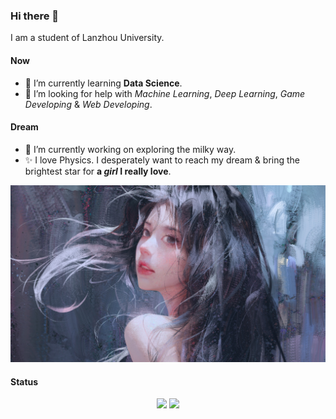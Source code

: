 ### Hi there 👋
I am a student of Lanzhou University.
#### Now
- 🌱 I’m currently learning **Data Science**.  
- 🤔 I’m looking for help with *Machine Learning*, *Deep Learning*, *Game Developing* & *Web Developing*.  
#### Dream
- 🔭 I’m currently working on exploring the milky way.  
- ✨ I love Physics. I desperately want to reach my dream & bring the brightest star for **a *girl* I really love**.  
  
![](https://github.com/xiashj2021/xiashj2021/blob/main/Image/wallhaven-weeqzx.jpg)
#### Status
<div align="center">
    <img height='164' src="https://github-readme-stats.vercel.app/api/top-langs/?username=xiashj2021&hide_title=true&hide_border=true&layout=compact&langs_count=16&theme=cobalt" />  
    <img height='164' src="https://github-readme-stats.vercel.app/api?username=xiashj2021&hide_title=true&hide_border=true&show_icons=true&theme=cobalt" />
</div>
<!--
**xiashj2021/xiashj2021** is a ✨ _special_ ✨ repository because its `README.md` (this file) appears on your GitHub profile.

Here are some ideas to get you started:

- 🔭 I’m currently working on ...
- 🌱 I’m currently learning ...
- 👯 I’m looking to collaborate on ...
- 🤔 I’m looking for help with ...
- 💬 Ask me about ...
- 📫 How to reach me: ...
- 😄 Pronouns: ...
- ⚡ Fun fact: ...
-->

